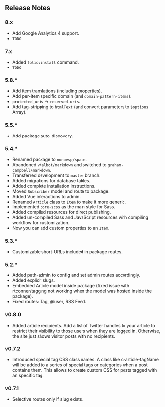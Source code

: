 
## Release Notes

### 8.x

- Add Google Analytics 4 support.
- `TODO`

### 7.x

- Added `folio:install` command.
- `TODO`

### 5.8.*

- Add item translations (including properties).
- Add per-item specific domain (and `domain-pattern-items`).
- `protected_uris` → `reserved-uris`.
- Add tag-stripping to `htmlText` (and convert parameters to `$options` Array).

### 5.5.*

- Add package auto-discovery.

### 5.4.*

* Renamed package to `nonoesp/space`.
* Abandoned `vtalbot/markdown` and switched to `graham-campbell/markdown`.
* Transferred development to `master` branch.
* Added migrations for database tables.
* Added complete installation instructions.
* Moved `Subscriber` model and route to package.
* Added Vue interactions to admin.
* Renamed `Article` class to `Item` to make it more generic.
* Implemented `core-scss` as the main style for Sass.
* Added compiled resources for direct publishing.
* Added un-compiled Sass and JavaScript resources with compiling workflow for customization.
* Now you can add custom properties to an `Item`.

### 5.3.*

* Customizable short-URLs included in package routes.

### 5.2.*

* Added path-admin to config and set admin routes accordingly.
* Added explicit slugs.
* Embedded Article model inside package (fixed issue with rtconner/tagging not working when the model was hosted inside the package).
* Fixed routes: Tag, @user, RSS Feed.


### v0.8.0

* Added article recipients. Add a list of Twitter handles to your article to restrict their visibility to those users when they are logged in. Otherwise, the site just shows visitor posts with no recipients.

### v0.7.2

* Introduced special tag CSS class names. A class like c-article-tagName will be added to a series of special tags or categories when a post contains them. This allows to create custom CSS for posts tagged with an specific tag.

### v0.7.1

* Selective routes only if slug exists.
